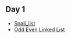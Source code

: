 ## Day 1
- [Snail_list](https://www.acmicpc.net/problem/17827)
- [Odd Even Linked List](https://leetcode.com/problems/odd-even-linked-list/)
